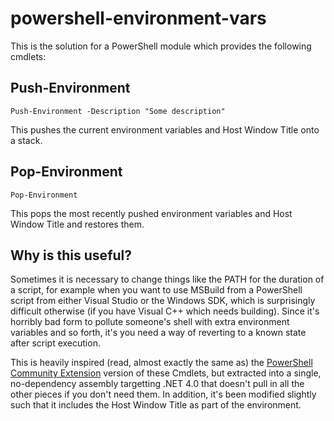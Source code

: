 powershell-environment-vars
===========================

This is the solution for a PowerShell module which provides the following cmdlets:

## Push-Environment

`Push-Environment -Description "Some description"`

This pushes the current environment variables and Host Window Title onto a
stack.

## Pop-Environment

`Pop-Environment`

This pops the most recently pushed environment variables and Host Window Title
and restores them.

## Why is this useful?

Sometimes it is necessary to change things like the PATH for the duration of a
script, for example when you want to use MSBuild from a PowerShell script from
either Visual Studio or the Windows SDK, which is surprisingly difficult
otherwise (if you have Visual C++ which needs building). Since it's horribly
bad form to pollute someone's shell with extra environment variables and so
forth, it's you need a way of reverting to a known state after script
execution.

This is heavily inspired (read, almost exactly the same as) the 
[PowerShell Community Extension](http://pscx.codeplex.com) version of these Cmdlets, but
extracted into a single, no-dependency assembly targetting .NET 4.0 that
doesn't pull in all the other pieces if you don't need them. In addition, it's
been modified slightly such that it includes the Host Window Title as part of
the environment.
